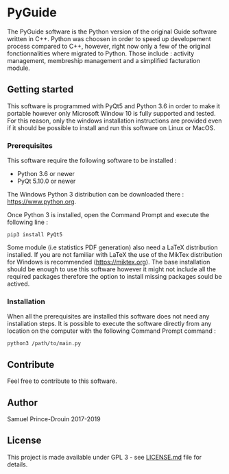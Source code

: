 # PyGuide

The PyGuide software is the Python version of the original Guide software written in C++. Python was choosen in order to speed up developement process compared to C++, however, right now only a few of the original fonctionnalities where migrated to Python. Those include : activity management, membreship management and a simplified facturation module. 

## Getting started

This software is programmed with PyQt5 and Python 3.6 in order to make it portable however only Microsoft Window 10 is fully supported and tested. For this reason, only the windows installation instructions are provided even if it should be possible to install and run this software on Linux or MacOS. 

### Prerequisites

This software require the following software to be installed : 
* Python 3.6 or newer
* PyQt 5.10.0 or newer

The Windows Python 3 distribution can be downloaded there : https://www.python.org.

Once Python 3 is installed, open the Command Prompt and execute the following line : 
```
pip3 install PyQt5
```

Some module (i.e statistics PDF generation) also need a LaTeX distribution installed. If you are not familiar with LaTeX the use of the MikTex distribution for Windows is recommended (https://miktex.org). The base installation should be enough to use this software however it might not include all the required packages therefore the option to install missing packages sould be actived. 

### Installation

When all the prerequisites are installed this software does not need any installation steps. It is possible to execute the software directly from any location on the computer with the following Command Prompt command :  
```
python3 /path/to/main.py
```

## Contribute

Feel free to contribute to this software. 

## Author

Samuel Prince-Drouin 2017-2019

## License

This project is made available under GPL 3 - see [LICENSE.md](LICENSE.md) file for details. 
